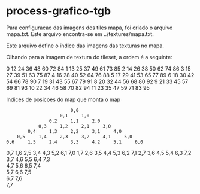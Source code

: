 # process-grafico-tgb

Para configuracao das imagens dos tiles mapa, foi criado o arquivo mapa.txt. Este arquivo encontra-se em ../textures/mapa.txt.

Este arquivo define o índice das imagens das texturas no mapa.

Olhando para a imagem de textura do tileset, a ordem é a seguinte:

0	12	24	36	48	60	72	84
1	13	25	37	49	61	73	85
2	14	26	38	50	62	74	86
3	15	27	39	51	63	75	87
4	16	28	40	52	64	76	88
5	17	29	41	53	65	77	89
6	18	30	42	54	66	78	90
7	19	31	43	55	67	79	91
8	20	32	44	56	68	80	92
9	21	33	45	57	69	81	93
10	22	34	46	58	70	82	94
11	23	35	47	59	71	83	95


Indices de posicoes do map que monta o map

							0,0							
						0,1		1,0						
					0,2		1,1		2,0					
				0,3		1,2		2,1		3,0				
			0,4		1,3		2,2		3,1		4,0			
		0,5		1,4		2,3		3,2		4,1		5,0		
	0,6		1,5		2,4		3,3		4,2		5,1		6,0	
0,7		1,6		2,5		3,4		4,3		5,2		6,1		7,0
	1,7		2,6		3,5		4,4		5,3		6,2		7,1	
		2,7		3,6		4,5		5,4		6,3		7,2		
			3,7		4,6		5,5		6,4		7,3			
				4,7		5,6		6,5		7,4				
					5,7		6,6		7,5					
						6,7		7,6						
							7,7							
